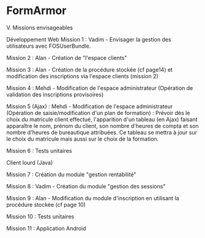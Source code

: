 # FormArmor

V.      Missions envisageables

Développement Web
Mission 1 : Vadim -
Envisager la gestion des utilisateurs avec FOSUserBundle.
 
Mission 2 : Alan -
Création de "l'espace clients"
 
Mission 3 : Alan -
Création de la procédure stockée (cf page14) et modification des inscriptions via l'espace clients (mission 2)
 
Mission 4 : Mehdi -
Modification de l'espace administrateur (Opération de validation des inscriptions provisoires)

 
Mission 5 (Ajax) : Mehdi -
Modification de l'espace administrateur (Opération de saisie/modification d'un plan de formation) : Prévoir dès le choix du matricule client effectué, l'apparition d'un tableau (en Ajax) faisant apparaître le nom, prénom du client, son nombre d'heures de compta et son nombre d'heures de bureautique attribuées. Ce tableau se mettra à jour sur le choix du matricule mais aussi sur le choix de la formation.

 

Mission 6 :
Tests unitaires
 
 
Client lourd (Java)
 
 
Mission 7 :
Création du module "gestion rentabilité"
 
Mission 8 : Vadim -
Création du module "gestion des sessions"
 
Mission 9 : Alan -
Modification du module d'inscription en utilisant la procédure stockée (cf page 10)
 
Mission 10 :
Tests unitaires
 
Mission 11 :
Application Android
